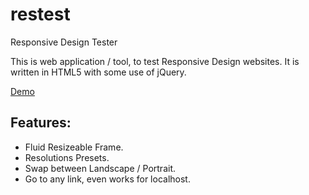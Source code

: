 restest
=======
Responsive Design Tester

This is web application / tool, to test Responsive Design websites.
It is written in HTML5 with some use of jQuery.

[Demo](http://moka.co/restest/)

Features:
-------------
* Fluid Resizeable Frame.
* Resolutions Presets.
* Swap between Landscape / Portrait.
* Go to any link, even works for localhost.